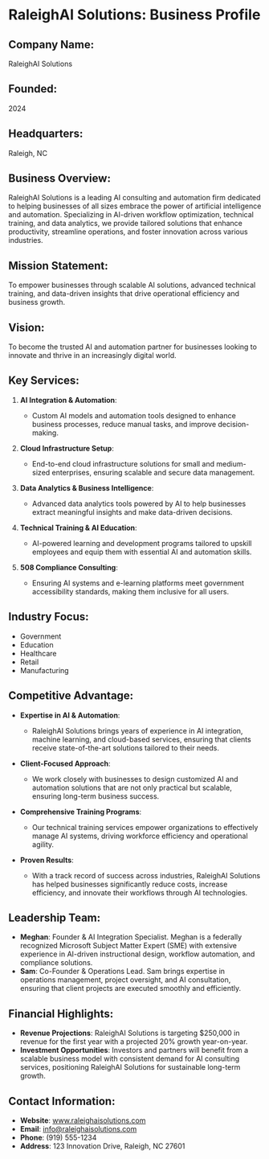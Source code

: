 
# RaleighAI Solutions: Business Profile

## Company Name:
RaleighAI Solutions

## Founded:
2024

## Headquarters:
Raleigh, NC

## Business Overview:
RaleighAI Solutions is a leading AI consulting and automation firm dedicated to helping businesses of all sizes embrace the power of artificial intelligence and automation. Specializing in AI-driven workflow optimization, technical training, and data analytics, we provide tailored solutions that enhance productivity, streamline operations, and foster innovation across various industries.

## Mission Statement:
To empower businesses through scalable AI solutions, advanced technical training, and data-driven insights that drive operational efficiency and business growth.

## Vision:
To become the trusted AI and automation partner for businesses looking to innovate and thrive in an increasingly digital world.

## Key Services:
1. **AI Integration & Automation**:
   - Custom AI models and automation tools designed to enhance business processes, reduce manual tasks, and improve decision-making.

2. **Cloud Infrastructure Setup**:
   - End-to-end cloud infrastructure solutions for small and medium-sized enterprises, ensuring scalable and secure data management.

3. **Data Analytics & Business Intelligence**:
   - Advanced data analytics tools powered by AI to help businesses extract meaningful insights and make data-driven decisions.

4. **Technical Training & AI Education**:
   - AI-powered learning and development programs tailored to upskill employees and equip them with essential AI and automation skills.

5. **508 Compliance Consulting**:
   - Ensuring AI systems and e-learning platforms meet government accessibility standards, making them inclusive for all users.

## Industry Focus:
- Government
- Education
- Healthcare
- Retail
- Manufacturing

## Competitive Advantage:
- **Expertise in AI & Automation**:
   - RaleighAI Solutions brings years of experience in AI integration, machine learning, and cloud-based services, ensuring that clients receive state-of-the-art solutions tailored to their needs.

- **Client-Focused Approach**:
   - We work closely with businesses to design customized AI and automation solutions that are not only practical but scalable, ensuring long-term business success.

- **Comprehensive Training Programs**:
   - Our technical training services empower organizations to effectively manage AI systems, driving workforce efficiency and operational agility.

- **Proven Results**:
   - With a track record of success across industries, RaleighAI Solutions has helped businesses significantly reduce costs, increase efficiency, and innovate their workflows through AI technologies.

## Leadership Team:
- **Meghan**: Founder & AI Integration Specialist. Meghan is a federally recognized Microsoft Subject Matter Expert (SME) with extensive experience in AI-driven instructional design, workflow automation, and compliance solutions.
- **Sam**: Co-Founder & Operations Lead. Sam brings expertise in operations management, project oversight, and AI consultation, ensuring that client projects are executed smoothly and efficiently.

## Financial Highlights:
- **Revenue Projections**: RaleighAI Solutions is targeting $250,000 in revenue for the first year with a projected 20% growth year-on-year.
- **Investment Opportunities**: Investors and partners will benefit from a scalable business model with consistent demand for AI consulting services, positioning RaleighAI Solutions for sustainable long-term growth.

## Contact Information:
- **Website**: www.raleighaisolutions.com
- **Email**: info@raleighaisolutions.com
- **Phone**: (919) 555-1234
- **Address**: 123 Innovation Drive, Raleigh, NC 27601
